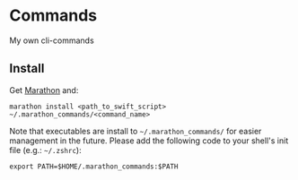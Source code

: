 # Commands

My own cli-commands

## Install

Get [Marathon](https://github.com/JohnSundell/Marathon) and:

```
marathon install <path_to_swift_script> ~/.marathon_commands/<command_name>
```

Note that executables are install to `~/.marathon_commands/` for easier management in the future. Please add the following code to your shell's init file (e.g.: `~/.zshrc`):

```
export PATH=$HOME/.marathon_commands:$PATH
```

